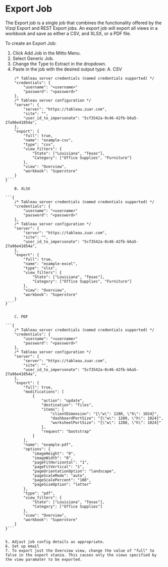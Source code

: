 # Export Job

The Export job is a single job that combines the functionality offered by the Vizql Export and REST Export jobs.
An export job will export all views in a workbook and save as either a CSV, and XLSX, or a PDF file. 

To create an Export Job:

1. Click Add Job in the Mitto Menu.
2. Select Generic Job.
3. Change the Type to Extract in the dropdown.
4. Paste in the job with the desired output type:
	A. CSV

```{
    /* Tableau server credentials (named credentials supported) */
    "credentials": {
        "username": "<username>"
        "password": "<password>"
    },
    /* Tableau server configuration */
    "server": {
        "server": "https://tableau.zuar.com",
        "site": "",
        "user_id_to_impersonate": "5cf3542a-0c46-42fb-b6a5-27a96e41054a",
    },
    "export": {
        "full": true,
        "name": "example-csv",
        "type": "csv",
        "view_filters": {
            "State": ["Louisiana", "Texas"],
            "Category": ["Office Supplies", "Furniture"]
        },
        "view": "Overview",
        "workbook": "Superstore"
    }
}```

	B. XLSX

```{
    /* Tableau server credentials (named credentials supported) */
    "credentials": {
        "username": "<username>"
        "password": "<password>"
    },
    /* Tableau server configuration */
    "server": {
        "server": "https://tableau.zuar.com",
        "site": "",
        "user_id_to_impersonate": "5cf3542a-0c46-42fb-b6a5-27a96e41054a",
    },
    "export": {
        "full": true,
        "name": "example-excel",
        "type": "xlsx",
        "view_filters": {
            "State": ["Louisiana", "Texas"],
            "Category": ["Office Supplies", "Furniture"]
        },
        "view": "Overview",
        "workbook": "Superstore"
    }
}```


	C. PDF

```{
    /* Tableau server credentials (named credentials supported) */
    "credentials": {
        "username": "<username>"
        "password": "<password>"
    },
    /* Tableau server configuration */
    "server": {
        "server": "https://tableau.zuar.com",
        "site": "",
        "user_id_to_impersonate": "5cf3542a-0c46-42fb-b6a5-27a96e41054a",
    },
    "export": {
        "full": true,
        "modifications": [
            {
                "action": "update",
                "destination": "files",
                "items": {
                    "clientDimension": "{\"w\": 1280, \"h\": 1024}",
                    "dashboardPortSize": "{\"w\": 1280, \"h\": 1024}",
                    "worksheetPortSize": "{\"w\": 1280, \"h\": 1024}"
                },
                "request": "bootstrap"
            }
        ],
        "name": "example-pdf",
        "options": {
            "imageHeight": "0",
            "imageWidth": "0",
            "pageFitHorizontal": "1",
            "pageFitVertical": "1",
            "pageOrientationOption": "landscape",
            "pageScaleMode": "auto",
            "pageScalePercent": "100",
            "pageSizeOption": "letter"
        },
        "type": "pdf",
        "view_filters": {
            "State": ["Louisiana", "Texas"],
            "Category": ["Office Supplies"]
        },
        "view": "Overview",
        "workbook": "Superstore"
    }
}```


5. Adjust job config details as appropriate.
6. Set up email
7. To export just the Overview view, change the value of "full" to false in the export stanza. This causes only the views specified by the view paramater to be exported.

